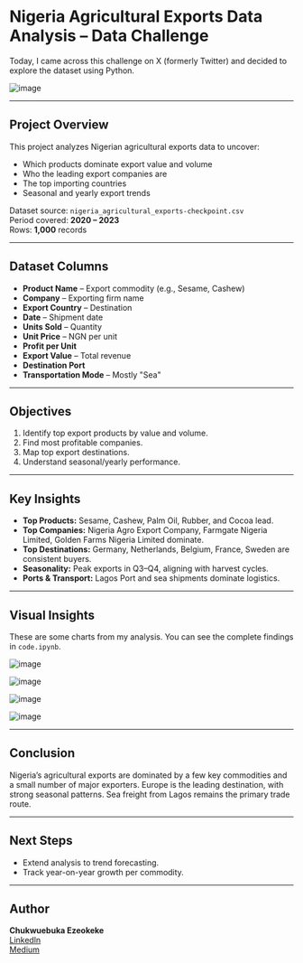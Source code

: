 # Nigeria Agricultural Exports Data Analysis – Data Challenge

Today, I came across this challenge on X (formerly Twitter) and decided to explore the dataset using Python.

![image](https://github.com/Chukwuebuka-2003/data-challenge/assets/56232734/ed80eae9-71f3-4784-a0ce-9e73a8f9c910)

---

## **Project Overview**

This project analyzes Nigerian agricultural exports data to uncover:
- Which products dominate export value and volume
- Who the leading export companies are
- The top importing countries
- Seasonal and yearly export trends

Dataset source: `nigeria_agricultural_exports-checkpoint.csv`  
Period covered: **2020 – 2023**  
Rows: **1,000** records

---

## **Dataset Columns**
- **Product Name** – Export commodity (e.g., Sesame, Cashew)
- **Company** – Exporting firm name
- **Export Country** – Destination
- **Date** – Shipment date
- **Units Sold** – Quantity
- **Unit Price** – NGN per unit
- **Profit per Unit**
- **Export Value** – Total revenue
- **Destination Port**
- **Transportation Mode** – Mostly "Sea"

---

## **Objectives**

1. Identify top export products by value and volume.
2. Find most profitable companies.
3. Map top export destinations.
4. Understand seasonal/yearly performance.

---

## **Key Insights**
- **Top Products:** Sesame, Cashew, Palm Oil, Rubber, and Cocoa lead.
- **Top Companies:** Nigeria Agro Export Company, Farmgate Nigeria Limited, Golden Farms Nigeria Limited dominate.
- **Top Destinations:** Germany, Netherlands, Belgium, France, Sweden are consistent buyers.
- **Seasonality:** Peak exports in Q3–Q4, aligning with harvest cycles.
- **Ports & Transport:** Lagos Port and sea shipments dominate logistics.

---

## **Visual Insights**

These are some charts from my analysis. You can see the complete findings in `code.ipynb`.

![image](https://github.com/Chukwuebuka-2003/data-challenge/assets/56232734/92df91a9-181c-4b31-a171-c89c3e920b89)

![image](https://github.com/Chukwuebuka-2003/data-challenge/assets/56232734/6ef6e127-8349-4ec7-a509-0a44008c4951)

![image](https://github.com/Chukwuebuka-2003/data-challenge/assets/56232734/a2c80574-d2e9-41f0-a28b-96273a858696)

![image](https://github.com/Chukwuebuka-2003/data-challenge/assets/56232734/f66ce433-b86a-4dc6-8fca-bb5386050bfc)

---

## **Conclusion**
Nigeria’s agricultural exports are dominated by a few key commodities and a small number of major exporters. Europe is the leading destination, with strong seasonal patterns. Sea freight from Lagos remains the primary trade route.

---

## **Next Steps**
- Extend analysis to trend forecasting.
- Track year-on-year growth per commodity.

---

## **Author**
**Chukwuebuka Ezeokeke**  
[Linkedln](https://www.linkedin.com/in/chukwuebuka-ezeokeke-911236194)  
[Medium](http://www.medium.com/@ebulamicheal)
